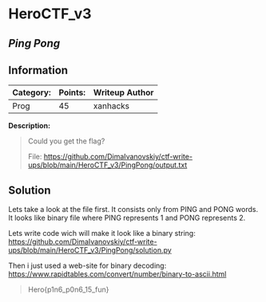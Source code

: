 # __HeroCTF_v3__ 
## _Ping Pong_

## Information

**Category:** | **Points:** | **Writeup Author**
--- | --- | ---
Prog | 45 | xanhacks

**Description:** 

> Could you get the flag?
> 
>File: https://github.com/DimaIvanovskiy/ctf-write-ups/blob/main/HeroCTF_v3/PingPong/output.txt

## Solution
Lets take a look at the file first. It consists only from PING and PONG words. It looks like binary file where PING represents 1 and PONG represents 2.

Lets write code wich will make it look like a binary string: https://github.com/DimaIvanovskiy/ctf-write-ups/blob/main/HeroCTF_v3/PingPong/solution.py

Then i just used a web-site for binary decoding: https://www.rapidtables.com/convert/number/binary-to-ascii.html

> Hero{p1n6_p0n6_15_fun}
